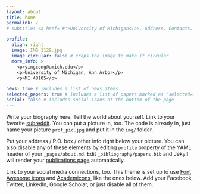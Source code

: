 ```yaml
---
layout: about
title: home
permalink: /
# subtitle: <a href='#'>University of Michigan</a>. Address. Contacts. Motto. Etc.

profile:
  align: right
  image: IMG_1129.jpg
  image_circular: false # crops the image to make it circular
  more_info: >
    <p>yingcong@umich.edu</p>
    <p>University of Michigan, Ann Arbor</p>
    <p>MI 48105</p>

news: true # includes a list of news items
selected_papers: true # includes a list of papers marked as "selected={true}"
social: false # includes social icons at the bottom of the page
---
```


Write your biography here. Tell the world about yourself. Link to your favorite [subreddit](http://reddit.com). You can put a picture in, too. The code is already in, just name your picture `prof_pic.jpg` and put it in the `img/` folder.

Put your address / P.O. box / other info right below your picture. You can also disable any of these elements by editing `profile` property of the YAML header of your `_pages/about.md`. Edit `_bibliography/papers.bib` and Jekyll will render your [publications page](/al-folio/publications/) automatically.

Link to your social media connections, too. This theme is set up to use [Font Awesome icons](https://fontawesome.com/) and [Academicons](https://jpswalsh.github.io/academicons/), like the ones below. Add your Facebook, Twitter, LinkedIn, Google Scholar, or just disable all of them.
